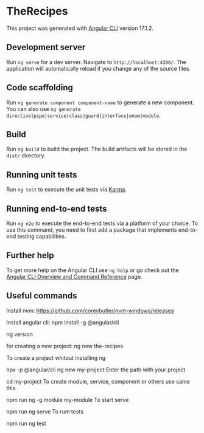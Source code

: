 # TheRecipes

This project was generated with [Angular CLI](https://github.com/angular/angular-cli) version 17.1.2.

## Development server

Run `ng serve` for a dev server. Navigate to `http://localhost:4200/`. The application will automatically reload if you change any of the source files.

## Code scaffolding

Run `ng generate component component-name` to generate a new component. You can also use `ng generate directive|pipe|service|class|guard|interface|enum|module`.

## Build

Run `ng build` to build the project. The build artifacts will be stored in the `dist/` directory.

## Running unit tests

Run `ng test` to execute the unit tests via [Karma](https://karma-runner.github.io).

## Running end-to-end tests

Run `ng e2e` to execute the end-to-end tests via a platform of your choice. To use this command, you need to first add a package that implements end-to-end testing capabilities.

## Further help

To get more help on the Angular CLI use `ng help` or go check out the [Angular CLI Overview and Command Reference](https://angular.io/cli) page.



## Useful commands
Install nvm:
	https://github.com/coreybutler/nvm-windows/releases

Install angular cli:
	npm install -g @angular/cli
	
	
ng version



for creating a new project:
	ng new the-recipes


To create a project whitout installing ng

npx -p @angular/cli ng new my-project
Enter the path with your project

cd my-project
To create module, service, component or others use same this

npm run ng -g module my-module
To start serve

npm run ng serve
To rum tests

npm run ng test